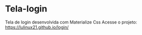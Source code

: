 # Tela-login
Tela de login desenvolvida com Materialize Css
Acesse o projeto: https://lulinux21.github.io/login/
